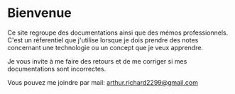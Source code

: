 # Bienvenue

Ce site regroupe des documentations ainsi que des mémos professionnels. C'est un réferentiel que j'utilise lorsque je dois prendre
des notes concernant une technologie ou un concept que je veux apprendre.

Je vous invite à me faire des retours et de me corriger si mes documentations sont incorrectes.

Vous pouvez me joindre par mail: <arthur.richard2299@gmail.com>